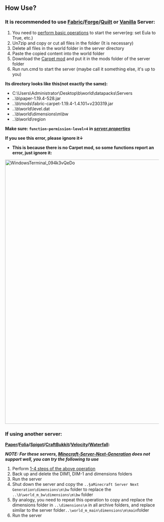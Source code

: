 ## How Use?

### It is recommended to use [Fabric](https://fabricmc.net/use/server/)/[Forge](https://files.minecraftforge.net/net/minecraftforge/forge/)/[Quilt](https://quiltmc.org/en/install/server/) or [Vanilla](https://www.minecraft.net/en-us/download/server) Server:

1. You need to [perform basic operations](https://minecraft.fandom.com/wiki/Tutorials/Setting_up_a_server) to start the server(eg: set Eula to True, etc.)
2. Un7zip and copy or cut all files in the folder (It is necessary)
3. Delete all files in the world folder in the server directory
4. Paste the copied content into the world folder
5. Download the [Carpet mod](https://modrinth.com/mod/carpet) and put it in the mods folder of the server folder
6. Run run.cmd to start the server (maybe call it something else, it's up to you)

**Its directory looks like this(not exactly the same):**

- C:\Users\Administrator\Desktop\b\world\datapacks\Servers
- ..\b\paper-1.19.4-528.jar
- ..\b\mods\fabric-carpet-1.19.4-1.4.101+v230319.jar
- ..\b\world\level.dat
- ..\b\world\dimensions\m\bw
- ..\b\world\region

**Make sure: `function-permission-level=4` in [_server.properties_](https://minecraft.fandom.com/wiki/Server.properties)**

**If you see this error, please ignore it↓**
- **This is because there is no Carpet mod, so some functions report an error, just ignore it:**
<img width="865" alt="WindowsTerminal_094k3vQeDo" src="https://github.com/LingLing1301/Minecraft-Server-Next-Generation/assets/65935235/c888409b-96ac-445a-9920-e11f923acbe1">

### If using another server:

**[Paper](https://papermc.io/downloads/paper)/[Folia](https://papermc.io/software/folia)/[Spigot](https://getbukkit.org/download/spigot)/[CraftBukkit](https://getbukkit.org/download/craftbukkit)/[Velocity](https://papermc.io/downloads/velocity)/[Waterfall](https://papermc.io/downloads/waterfall):**

**_NOTE: For these servers, [Minecraft-Server-Next-Generation](README.md) does not support well, you can try the following to use_**

1. Perform [1-4 steps of the above operation](#%E5%A6%82%E4%BD%95%E4%BD%BF%E7%94%A8)
5. Back up and delete the DIM1, DIM-1 and dimensions folders
6. Run the server
7. Shut down the server and copy the `..§aMinecraft Server Next Generation\dimensions\m\bw` folder to replace the `..\b\world_m_bw\dimensions\m\bw` folder
8. By analogy, you need to repeat this operation to copy and replace the dimensions folder in `..\dimensions\m` in all archive folders, and replace similar to the server folder`..\world_m_main\dimensions\m\main`folder
9. Run the server



















